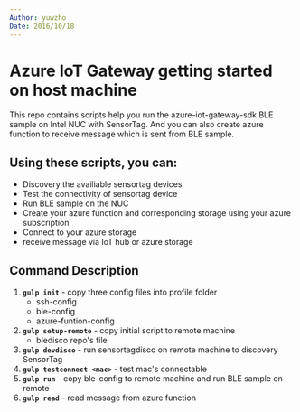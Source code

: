 ```yaml
---
Author: yuwzho
Date: 2016/10/18
---
```


# Azure IoT Gateway getting started on host machine
This repo contains scripts help you run the azure-iot-gateway-sdk BLE sample on Intel NUC with SensorTag. And you can also create azure function to receive message which is sent from BLE sample.

## Using these scripts, you can:
* Discovery the availiable sensortag devices
* Test the connectivity of sensortag device
* Run BLE sample on the NUC
* Create your azure function and corresponding storage using your azure subscription
* Connect to your azure storage
* receive message via IoT hub or azure storage

## Command Description
1. **`gulp init`** - copy three config files into profile folder
    - ssh-config
    - ble-config
    - azure-funtion-config
2. **`gulp setup-remote`** - copy initial script to remote machine
	- bledisco repo's file
3. **`gulp devdisco`** - run sensortagdisco on remote machine to discovery SensorTag
4. **`gulp testconnect <mac>`** - test mac's connectable
5. **`gulp run`** - copy ble-config to remote machine and run BLE sample on remote
6. **`gulp read`** - read message from azure function